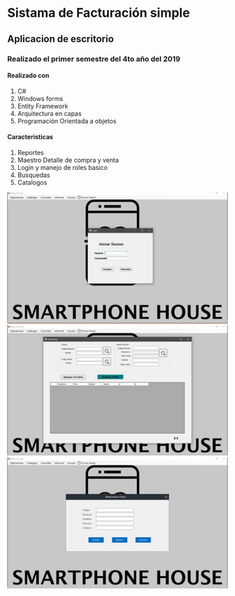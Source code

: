 # Sistama de Facturación simple
## Aplicacion de escritorio
### Realizado el primer semestre del 4to año del 2019
#### Realizado con
1. C#
2. Windows forms
3. Entity Framework
4. Arquitectura en capas
5. Programación Orientada a objetos

#### Caracteristicas
1. Reportes
2. Maestro Detalle de compra y venta
3. Login y manejo de roles basico
4. Busquedas 
5. Catalogos

![alt text](./img/01.JPG "Login")
![alt text](./img/02.JPG "Formulario de factura")
![alt text](./img/03.JPG "Formulado de Datos")
